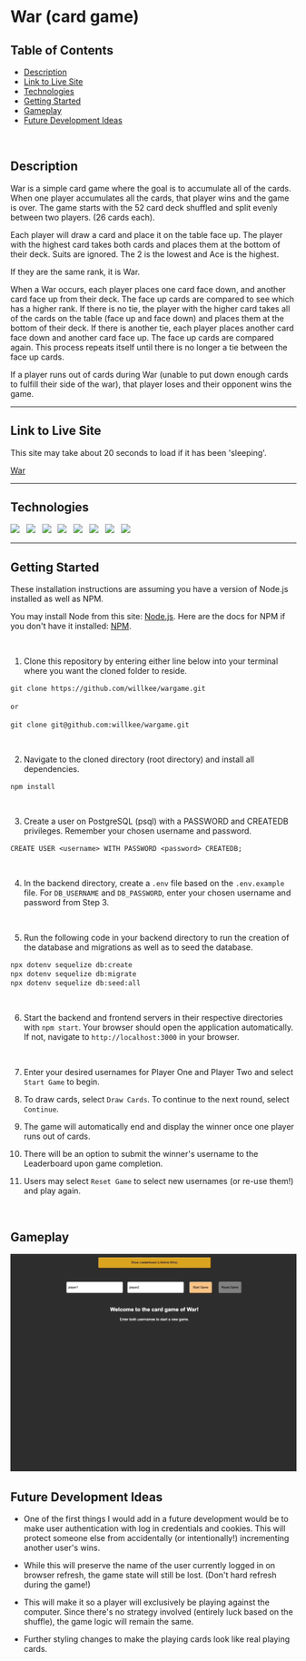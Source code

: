 # War (card game)

## Table of Contents

-   [Description](https://github.com/willkee/wargame#description)
-   [Link to Live Site](https://github.com/willkee/wargame#link-to-live-site)
-   [Technologies](https://github.com/willkee/wargame#technologies)
-   [Getting Started](https://github.com/willkee/wargame#getting-started)
-   [Gameplay](https://github.com/willkee/wargame#gameplay)
-   [Future Development Ideas](https://github.com/willkee/wargame#future-development-ideas)

<br>

## Description

War is a simple card game where the goal is to accumulate all of the cards. When one player accumulates all the cards, that player wins and the game is over. The game starts with the 52 card deck shuffled and split evenly between two players. (26 cards each).

Each player will draw a card and place it on the table face up. The player with the highest card takes both cards and places them at the bottom of their deck. Suits are ignored. The 2 is the lowest and Ace is the highest.

If they are the same rank, it is War. 

When a War occurs, each player places one card face down, and another card face up from their deck. The face up cards are compared to see which has a higher rank. If there is no tie, the player with the higher card takes all of the cards on the table (face up and face down) and places them at the bottom of their deck. If there is another tie, each player places another card face down and another card face up. The face up cards are compared again. This process repeats itself until there is no longer a tie between the face up cards.

If a player runs out of cards during War (unable to put down enough cards to fulfill their side of the war), that player loses and their opponent wins the game.

---

## Link to Live Site

This site may take about 20 seconds to load if it has been 'sleeping'.

[War](https://wk-wargame.herokuapp.com/)

---

## Technologies

<p float="left">

  <img src="https://cdn.jsdelivr.net/gh/devicons/devicon/icons/javascript/javascript-plain.svg" style="width:75px;" />
  &nbsp;
  <img src="https://cdn.jsdelivr.net/gh/devicons/devicon/icons/nodejs/nodejs-original.svg" style="width:75px;" />
  &nbsp;
  <img src="https://cdn.jsdelivr.net/gh/devicons/devicon/icons/react/react-original.svg" style="width:75px;" />
  &nbsp;
  <img src="https://cdn.jsdelivr.net/gh/devicons/devicon/icons/postgresql/postgresql-original.svg" style="width:75px;" />
  &nbsp;
  <img src="https://cdn.jsdelivr.net/gh/devicons/devicon/icons/express/express-original.svg" style="width:75px;" />
  &nbsp;
  <img src="https://cdn.jsdelivr.net/gh/devicons/devicon/icons/sequelize/sequelize-original.svg" style="width:75px;" />
  &nbsp;
  <img src="https://cdn.jsdelivr.net/gh/devicons/devicon/icons/heroku/heroku-plain.svg" style="width:75px;" />
  &nbsp;
  <img src="https://cdn.jsdelivr.net/gh/devicons/devicon/icons/css3/css3-plain-wordmark.svg" style="width:75px;" />
  &nbsp;

</p>

---

## Getting Started

These installation instructions are assuming you have a version of Node.js installed as well as NPM.

You may install Node from this site: [Node.js](https://nodejs.org/en/download/). 
Here are the docs for NPM if you don't have it installed: [NPM](https://docs.npmjs.com/downloading-and-installing-node-js-and-npm).

<br/>

1. Clone this repository by entering either line below into your terminal where you want the cloned folder to reside.

```
git clone https://github.com/willkee/wargame.git

or

git clone git@github.com:willkee/wargame.git
```

<br>

2. Navigate to the cloned directory (root directory) and install all dependencies.

```
npm install
```

<br>

3. Create a user on PostgreSQL (psql) with a PASSWORD and CREATEDB privileges. Remember your chosen username and password.

```
CREATE USER <username> WITH PASSWORD <password> CREATEDB;
```

<br>

4.  In the backend directory, create a `.env` file based on the `.env.example` file. For `DB_USERNAME` and `DB_PASSWORD`, enter your chosen username and password from Step 3.

<br>

5. Run the following code in your backend directory to run the creation of the database and migrations as well as to seed the database.

```
npx dotenv sequelize db:create
npx dotenv sequelize db:migrate
npx dotenv sequelize db:seed:all
```

<br>

6.  Start the backend and frontend servers in their respective directories with `npm start`. Your browser should open the application automatically. If not, navigate to `http://localhost:3000` in your browser.

<br>

7. Enter your desired usernames for Player One and Player Two and select `Start Game` to begin.

8. To draw cards, select `Draw Cards`. To continue to the next round, select `Continue`.

9. The game will automatically end and display the winner once one player runs out of cards. 

10. There will be an option to submit the winner's username to the Leaderboard upon game completion.

11. Users may select `Reset Game` to select new usernames (or re-use them!) and play again.

<br>

## Gameplay

<img src="./frontend/public/war_game_gif.gif" style="width:800px;" />

<br>

## Future Development Ideas

- One of the first things I would add in a future development would be to make user authentication with log in credentials and cookies. This will protect someone else from accidentally (or intentionally!) incrementing another user's wins. 

- While this will preserve the name of the user currently logged in on browser refresh, the game state will still be lost. (Don't hard refresh during the game!)

- This will make it so a player will exclusively be playing against the computer. Since there's no strategy involved (entirely luck based on the shuffle), the game logic will remain the same.

- Further styling changes to make the playing cards look like real playing cards.

